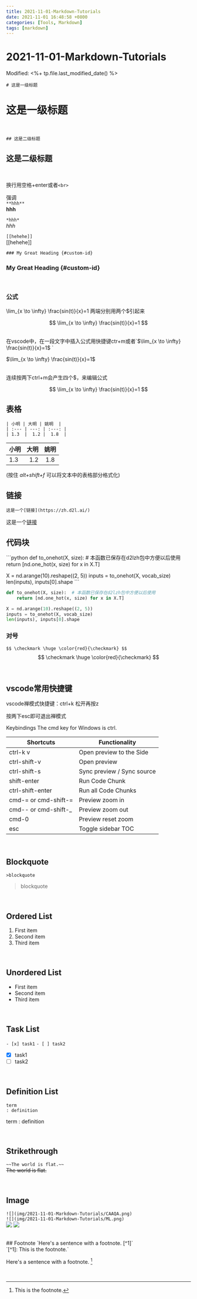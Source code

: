 ```yaml
---
title: 2021-11-01-Markdown-Tutorials
date: 2021-11-01 16:48:58 +0800
categories: [Tools, Markdown]
tags: [markdown]
---
```

# 2021-11-01-Markdown-Tutorials
Modified: <%+ tp.file.last_modified_date() %>

`# 这是一级标题`
# 这是一级标题 
<br>

`## 这是二级标题`
## 这是二级标题
<br>

换行用空格+enter或者`<br>` 
<br>

强调
<br>
`**hhh**`
<br>
**hhh** 
<br>


`*hhh*`
<br>
*hhh* 
<br>


`[[hehehe]]`
<br>
[[hehehe]] 
<br>


`### My Great Heading {#custom-id}`
### My Great Heading {#custom-id}
<br>
  
### 公式
\lim_{x \to \infty} \frac{sin(t)}{x}=1 两端分别用两个$引起来

$$
\lim_{x \to \infty} \frac{sin(t)}{x}=1
$$

<br>
在vscode中，在一段文字中插入公式用快捷键ctr+m或者`$\lim_{x \to \infty} \frac{sin(t)}{x}=1$ `
<br>

$\lim_{x \to \infty} \frac{sin(t)}{x}=1$ 

<br>
连续按两下ctrl+m会产生四个$，来编辑公式
<br>

$$
\lim_{x \to \infty} \frac{sin(t)}{x}=1
$$




## 表格
`| 小明 | 大明 | 姚明  |`<br>
`| :--- | ---: | :---: |`<br>
`| 1.3  |  1.2 |  1.8  |`<br>

| 小明 | 大明 | 姚明  |
| :--- | ---: | :---: |
| 1.3  |  1.2 |  1.8  |


(按住 *alt+shift+f* 可以将文本中的表格部分格式化)

## 链接
`这是一个[链接](https://zh.d2l.ai/)`

这是一个[链接](https://zh.d2l.ai/)


## 代码块
\```python
def to_onehot(X, size):  # 本函数已保存在d2lzh包中方便以后使用
    return [nd.one_hot(x, size) for x in X.T]

X = nd.arange(10).reshape((2, 5))
inputs = to_onehot(X, vocab_size)
len(inputs), inputs[0].shape
\```

```python
def to_onehot(X, size):  # 本函数已保存在d2lzh包中方便以后使用
    return [nd.one_hot(x, size) for x in X.T]

X = nd.arange(10).reshape((2, 5))
inputs = to_onehot(X, vocab_size)
len(inputs), inputs[0].shape
```

### 对号
`$$
\checkmark
\huge \color{red}{\checkmark}
$$`
<br>
$$
\checkmark
\huge \color{red}{\checkmark}
$$


<br>

## vscode常用快捷键
vscode禅模式快捷键：ctrl+k 松开再按z

按两下esc即可退出禅模式


Keybindings
The cmd key for Windows is ctrl.

| Shortcuts            | Functionality              |
| -------------------- | -------------------------- |
| ctrl-k v             | Open preview to the Side   |
| ctrl-shift-v         | Open preview               |
| ctrl-shift-s         | Sync preview / Sync source |
| shift-enter          | Run Code Chunk             |
| ctrl-shift-enter     | Run all Code Chunks        |
| cmd-= or cmd-shift-= | Preview zoom in            |
| cmd-- or cmd-shift-_ | Preview zoom out           |
| cmd-0                | Preview reset zoom         |
| esc                  | Toggle sidebar TOC         |

<br>

## Blockquote
`>blockquote`
>blockquote

<br>

## Ordered List
1. First item
2. Second item
3. Third item

<br>

## Unordered List
- First item
- Second item
- Third item

<br>

## Task List
`- [x] task1`
`- [ ] task2`


- [x] task1
- [ ] task2

<br>

## Definition List
`term`
<br>
`: definition`

term
: definition

<br>

## Strikethrough
`~~The world is flat.~~`
<br>
~~The world is flat.~~

<br>

## Image
`![](img/2021-11-01-Markdown-Tutorials/CAAQA.png)`
<br>
`![](img/2021-11-01-Markdown-Tutorials/ML.png)`
<br>
![](/img/2021-11-01-Markdown-Tutorials/CAAQA.png)
![](/img/2021-11-01-Markdown-Tutorials/ML.png)

<br>
## Footnote
`Here's a sentence with a footnote. [^1]`
<br>
`[^1]: This is the footnote.`

Here's a sentence with a footnote. [^1]

[^1]: This is the footnote.

<br>